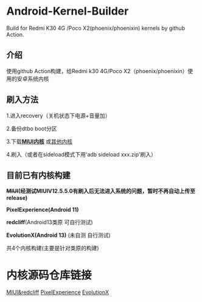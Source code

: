 # Android-Kernel-Builder
Build for Redmi K30 4G /Poco X2(phoenix/phoenixin) kernels by github Action.
## 介绍
使用github Action构建，给Redmi k30 4G/Poco X2（phoenix/phoenixin）使用的安卓系统内核
## 刷入方法
1.进入recovery（关机状态下电源+音量加）

2.备份dtbo boot分区

3.下载[**MIUI内核**](https://github.com/luyanci/Android-Kernel-Builder/releases/tag/miui)
或[其他内核](https://github.com/luyanci/Android-Kernel-Builder/releases/latest)

4.刷入（或者在sideload模式下用'adb sideload xxx.zip'刷入）

## 目前已有内核构建

**~~MIUI~~(经测试MIUIV12.5.5.0有刷入后无法进入系统的问题，暂时不再自动上传至release)**

**PixelExperience(Android 11)**

**redcliff**(Android13类原 可自行测试)

**EvolutionX(Android 13)** (未自测 自行测试)

共4个内核构建(主要是针对类原的构建)

# 内核源码仓库链接
 [MIUI&redcliff](https://github.com/SlackerState/android_kernel_xiaomi_sm6150)
[PixelExperience](https://github.com/PixelExperience-Devices/kernel_xiaomi_phoenix)
[EvolutionX](https://github.com/jaymistry258/kernel_xiaomi_phoenix)